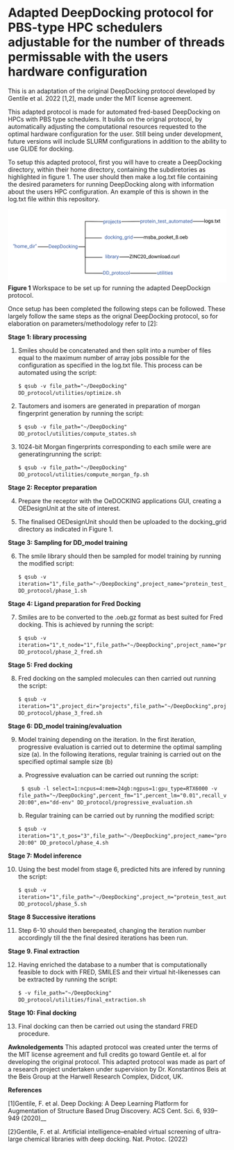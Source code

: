 # Adapted DeepDocking protocol for PBS-type HPC schedulers adjustable for the number of threads permissable with the users hardware configuration
This is an adaptation of the original DeepDocking protocol developed by Gentile et al. 2022 [1,2], made under the MIT license agreement.

This adapted protocol is made for automated fred-based DeepDocking on HPCs with PBS type schedulers. It builds on the orignal protocol, by automatically adjusting the computational resources requested to the optimal hardware configuration for the user. Still being under development, future versions will include SLURM configurations in addition to the ability to use GLIDE for docking.

To setup this adapted protocol, first you will have to create a DeepDocking directory, within their home directory, containing the subdiretories as highlighted in figure 1. The user should then make a log.txt file containing the desired parameters for running DeepDocking along with information about the users HPC configuration. An example of this is shown in the log.txt file within this repository. 

![Alt text](workspace.png?raw=true "Title")
**Figure 1** Workspace to be set up for running the adapted DeepDockign protocol.

Once setup has been completed the following steps can be followed. These largely follow the same steps as the orignal DeepDocking protocol, so for elaboration on parameters/methodology refer to [2]:

**Stage 1: library processing**

1. Smiles should be concatenated and then split into a number of files equal to the maximum
number of array jobs possible for the configuration as specified in the log.txt file. This process
can be  automated using the script:
    ```
    $ qsub -v file_path="~/DeepDocking" DD_protocol/utilities/optimize.sh
    ```
2. Tautomers and isomers are generated in preparation of morgan fingerprint generation
by running the script:
    ```
    $ qsub -v file_path="~/DeepDocking" DD_protocl/utilities/compute_states.sh
    ```
3. 1024-bit Morgan fingerprints corresponding to each smile were are generatingrunning the
script:
    ```
    $ qsub -v file_path="~/DeepDocking" DD_protocol/utilities/compute_morgan_fp.sh
    ```
**Stage 2: Receptor preparation**

4. Prepare the receptor with the OeDOCKING applications GUI, creating a OEDesignUnit at the site of interest.

5. The finalised OEDesignUnit should then be uploaded to the docking_grid directory as indicated
in Figure 1.

**Stage 3: Sampling for DD_model training**

6. The smile library should then be sampled for model training by running the modified script:
    ```
    $ qsub -v iteration="1",file_path="~/DeepDocking",project_name="protein_test_automated",mol="1000000" DD_protocol/phase_1.sh
    ```
    
**Stage 4: Ligand preparation for Fred Docking**

7. Smiles are to be converted to the .oeb.gz format as best suited for Fred docking. This is achieved by running the
script:
    ```
    $ qsub -v iteration="1",t_node="1",file_path="~/DeepDocking",project_name="protein_test_automated" DD_protocol/phase_2_fred.sh
    ```
**Stage 5: Fred docking**

8. Fred docking on the sampled molecules can then carried out running the script:
    ```
    $ qsub -v iteration="1",project_dir="projects",file_path="~/DeepDocking",project_name="protein_test_automated" DD_protocol/phase_3_fred.sh
    ```
**Stage 6: DD_model training/evaluation**

9. Model training depending on the iteration. In the first iteration, progressive evaluation is carried out to determine the optimal sampling size (a). In the following iterations, regular training is carried out on the specified optimal sample size (b)
     
     a. Progressive evaluation can be carried out running the script:
     
    ```
     $ qsub -l select=1:ncpus=4:mem=24gb:ngpus=1:gpu_type=RTX6000 -v file_path="~/DeepDocking",percent_fm="1",percent_lm="0.01",recall_v="0.90",max_s="1000000",min_s="250000",n_s="4",time="00-20:00",en="dd-env" DD_protocol/progressive_evaluation.sh
    ```
      
    b. Regular training can be carried out by running the modified script:
  
    ```
    $ qsub -v iteration="1",t_pos="3",file_path="~/DeepDocking",project_name="protein_test_automated",last_iteration="5",percent_first="1",percent_last="0.01",rec="0.90",time="00-20:00" DD_protocol/phase_4.sh
    ```
    
**Stage 7: Model inference**

10. Using the best model from stage 6, predicted hits are infered by running the script:
    ```
    $ qsub -v iteration="1",file_path="~/DeepDocking",project_n="protein_test_automated",recall_v="0.90" DD_protocol/phase_5.sh
    ```
**Stage 8 Successive iterations**

11. Step 6-10 should then berepeated, changing the iteration number accordingly till the the final desired iterations has been run.

**Stage 9. Final extraction**

12. Having enriched the database to a number that is computationally feasible to dock with FRED, SMILES and their virtual hit-likenesses can be extracted by running the script:
    ```
    $ -v file_path="~/DeepDocking" DD_protocol/utilities/final_extraction.sh
    ```
**Stage 10: Final docking**

13. Final docking can then be carried out using the standard FRED procedure.



**Awknoledgements**
This adapted protocol was created unter the terms of the MIT license agreement and full credits go toward Gentile et. al for developing the original protocol. This adapted protocol was made as part of a research project undertaken under supervision by Dr. Konstantinos Beis at the Beis Group at the Harwell Research Complex, Didcot, UK. 


**References**

[1]Gentile, F. et al. Deep Docking: A Deep Learning Platform for Augmentation of Structure Based Drug Discovery. ACS Cent. Sci. 6, 939–949 (2020)__

[2}Gentile, F. et al. Artificial intelligence–enabled virtual screening of ultra-large chemical libraries with deep docking. Nat. Protoc. (2022)
